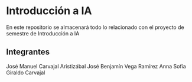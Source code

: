 # Introducción a IA

En este repositorio se almacenará todo lo relacionado con el proyecto de semestre de Introducción a IA

## Integrantes

José Manuel Carvajal Aristizábal 
José Benjamín Vega Ramírez 
Anna Sofía Giraldo Carvajal

